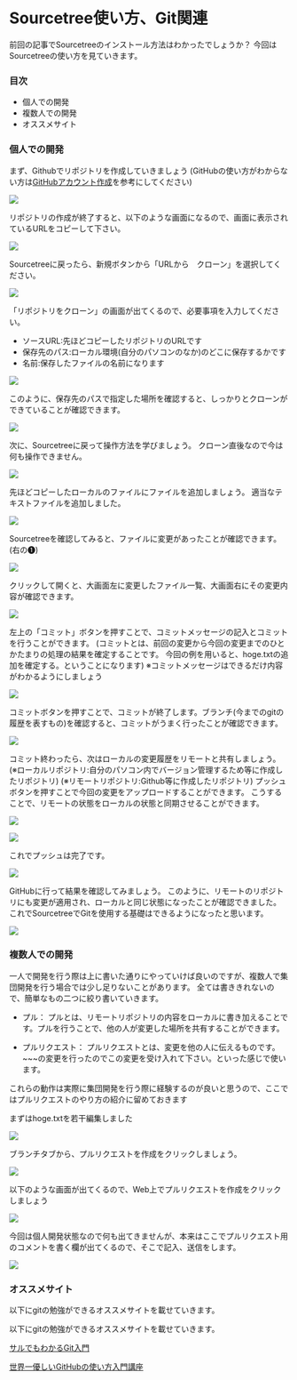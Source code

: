 # Sourcetree使い方、Git関連

前回の記事でSourcetreeのインストール方法はわかったでしょうか？
今回はSourcetreeの使い方を見ていきます。


### 目次
 - 個人での開発
 - 複数人での開発
 - オススメサイト

### 個人での開発

まず、Githubでリポジトリを作成していきましょう
(GitHubの使い方がわからない方は[GitHubアカウント作成](#)を参考にしてください)

![](images/s2_1.png)

リポジトリの作成が終了すると、以下のような画面になるので、画面に表示されているURLをコピーして下さい。

![](images/s2_2.png)

Sourcetreeに戻ったら、新規ボタンから「URLから　クローン」を選択してください。

![](images/s2_3.png)

「リポジトリをクローン」の画面が出てくるので、必要事項を入力してください。
 - ソースURL:先ほどコピーしたリポジトリのURLです
 - 保存先のパス:ローカル環境(自分のパソコンのなか)のどこに保存するかです
 - 名前:保存したファイルの名前になります

![](images/s2_4.png)

このように、保存先のパスで指定した場所を確認すると、しっかりとクローンができていることが確認できます。

![](images/s2_5.png)

次に、Sourcetreeに戻って操作方法を学びましょう。
クローン直後なので今は何も操作できません。

![](images/s2_6.png)

先ほどコピーしたローカルのファイルにファイルを追加しましょう。
適当なテキストファイルを追加しました。

![](images/s2_7.png)

Sourcetreeを確認してみると、ファイルに変更があったことが確認できます。(右の❶)

![](images/s2_8.png)

クリックして開くと、大画面左に変更したファイル一覧、大画面右にその変更内容が確認できます。

![](images/s2_9.png)

左上の「コミット」ボタンを押すことで、コミットメッセージの記入とコミットを行うことができます。
(コミットとは、前回の変更から今回の変更までのひとかたまりの処理の結果を確定することです。
  今回の例を用いると、hoge.txtの追加を確定する。ということになります)
※コミットメッセージはできるだけ内容がわかるようにしましょう

![](images/s2_10.png)

コミットボタンを押すことで、コミットが終了します。ブランチ(今までのgitの履歴を表すもの)を確認すると、コミットがうまく行ったことが確認できます。

![](images/s2_11.png)

コミット終わったら、次はローカルの変更履歴をリモートと共有しましょう。
(※ローカルリポジトリ:自分のパソコン内でバージョン管理するため等に作成したリポジトリ)
(※リモートリポジトリ:Github等に作成したリポジトリ)
プッシュボタンを押すことで今回の変更をアップロードすることができます。
こうすることで、リモートの状態をローカルの状態と同期させることができます。

![](images/s2_12.png)

![](images/s2_13.png)

これでプッシュは完了です。

![](images/s2_14.png)

GitHubに行って結果を確認してみましょう。
このように、リモートのリポジトリにも変更が適用され、ローカルと同じ状態になったことが確認できました。
これでSourcetreeでGitを使用する基礎はできるようになったと思います。

![](images/s2_15.png)

### 複数人での開発

一人で開発を行う際は上に書いた通りにやっていけば良いのですが、複数人で集団開発を行う場合では少し足りないことがあります。
全ては書ききれないので、簡単なもの二つに絞り書いていきます。
- プル：
 プルとは、リモートリポジトリの内容をローカルに書き加えることです。プルを行うことで、他の人が変更した場所を共有することができます。

- プルリクエスト：
 プルリクエストとは、変更を他の人に伝えるものです。~~~の変更を行ったのでこの変更を受け入れて下さい。といった感じで使います。

これらの動作は実際に集団開発を行う際に経験するのが良いと思うので、ここではプルリクエストのやり方の紹介に留めておきます

まずはhoge.txtを若干編集しました

![](images/s2_16.png)

ブランチタブから、プルリクエストを作成をクリックしましょう。

![](images/s2_17.png)

以下のような画面が出てくるので、Web上でプルリクエストを作成をクリックしましょう

![](images/s2_18.png)

今回は個人開発状態なので何も出てきませんが、本来はここでプルリクエスト用のコメントを書く欄が出てくるので、そこで記入、送信をします。

![](images/s2_19.png)

### オススメサイト

以下にgitの勉強ができるオススメサイトを載せていきます。


以下にgitの勉強ができるオススメサイトを載せていきます。

[サルでもわかるGit入門](https://backlog.com/ja/git-tutorial/)

[世界一優しいGitHubの使い方入門講座](https://tech-camp.in/note/technology/4938/)
